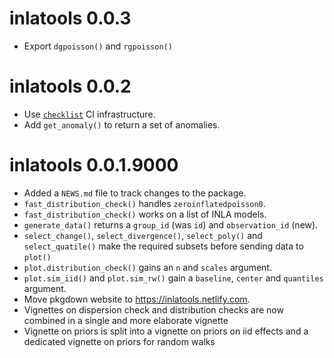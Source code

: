 # inlatools 0.0.3

* Export `dgpoisson()` and `rgpoisson()`

# inlatools 0.0.2

* Use [`checklist`](https://inbo.github.io/checklist/) CI infrastructure.
* Add `get_anomaly()` to return a set of anomalies.

# inlatools 0.0.1.9000

* Added a `NEWS.md` file to track changes to the package.
* `fast_distribution_check()` handles `zeroinflatedpoisson0`.
* `fast_distribution_check()` works on a list of INLA models.
* `generate_data()` returns a `group_id` (was `id`) and `observation_id` (new).
* `select_change()`, `select_divergence()`, `select_poly()` and 
  `select_quatile()` make the required subsets before sending data to `plot()`
* `plot.distribution_check()` gains an `n` and `scales` argument.
* `plot.sim_iid()` and  `plot.sim_rw()` gain a `baseline`, `center` and 
  `quantiles` argument.
* Move pkgdown website to https://inlatools.netlify.com.
* Vignettes on dispersion check and distribution checks are now combined in a
  single and more elaborate vignette
* Vignette on priors is split into a vignette on priors on iid effects and
  a dedicated vignette on priors for random walks
